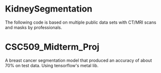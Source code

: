 # KidneySegmentation

The following code is based on multiple public data sets with CT/MRI scans and masks by professionals. 

# CSC509_Midterm_Proj

A breast cancer segmentation model that produced an accuracy of about 70% on test data. Using tensorflow's metal lib. 

